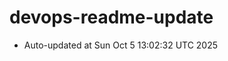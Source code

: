 # devops-readme-update
<!--START_SECTION:activity-->
- Auto-updated at Sun Oct  5 13:02:32 UTC 2025
<!--END_SECTION:activity-->
